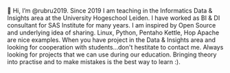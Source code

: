 <!--- 👋 Hi, I’m @rubru2019
- 👀 I’m interested in ...
- 🌱 I’m currently learning ...
- 💞️ I’m looking to collaborate on ...
- 📫 How to reach me ... --->
 👋 Hi, I’m @rubru2019. Since 2019 I am teaching in the Informatics Data & Insights area at the University Hogeschool Leiden. 
 I have worked as BI & DI consultant for SAS Institute for many years. I am inspired by Open Source and underlying idea of sharing.
 Linux, Python, Pentaho Kettle, Hop Apache are nice examples.
 When you have project in the Data & Insights area and looking for cooperation with students...don't hestitate to contact me. 
 Always looking for projects that we can use during our education. Bringing theory into practise and to make mistakes is the best way to learn :).

<!---
rubru2019/rubru2019 is a ✨ special ✨ repository because its `README.md` (this file) appears on your GitHub profile.
You can click the Preview link to take a look at your changes.
--->
